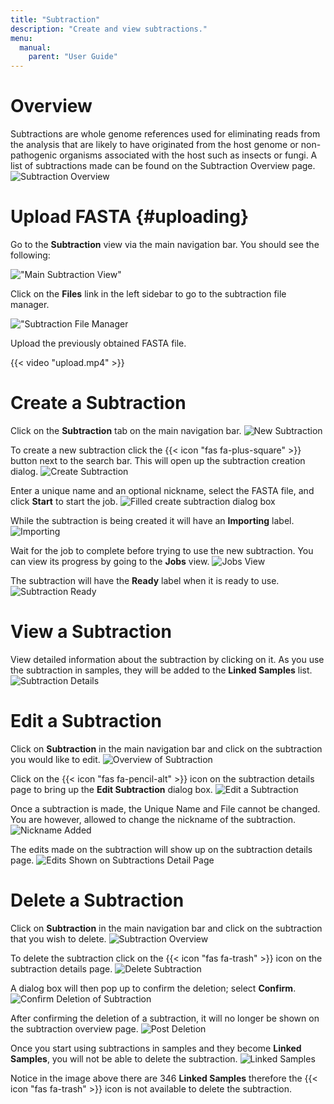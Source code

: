 ```yaml
---
title: "Subtraction"
description: "Create and view subtractions."
menu:
  manual:
    parent: "User Guide"
---
```

# Overview

Subtractions are whole genome references used for eliminating reads from the analysis that are likely to have originated from the host genome or non-pathogenic organisms associated with the host such as insects or fungi. A list of subtractions made can be found on the Subtraction Overview page.
![Subtraction Overview](subtraction_overview.png)


# Upload FASTA {#uploading}

Go to the **Subtraction** view via the main navigation bar. You should see the following:

!["Main Subtraction View"](empty.png)

Click on the **Files** link in the left sidebar to go to the subtraction file manager.

!["Subtraction File Manager](upload_manager.png)

Upload the previously obtained FASTA file.

{{< video "upload.mp4" >}}


# Create a Subtraction

Click on the **Subtraction** tab on the main navigation bar.
![New Subtraction](empty.png)

To create a new subtraction click the {{< icon "fas fa-plus-square" >}} button next to the search bar. This will open up the subtraction creation dialog.
![Create Subtraction](create_subtraction.png)

Enter a unique name and an optional nickname, select the FASTA file, and click **Start** to start the job.
![Filled create subtraction dialog box](create_filled.png)

While the subtraction is being created it will have an **Importing** label.
![Importing](importing.png)

Wait for the job to complete before trying to use the new subtraction. You can view its progress by going to the **Jobs** view.
![Jobs View](job.png)

The subtraction will have the **Ready** label when it is ready to use.
![Subtraction Ready](ready.png)

# View a Subtraction

View detailed information about the subtraction by clicking on it. As you use the subtraction in samples, they will be added to the **Linked Samples** list.
![Subtraction Details](detail.png)

# Edit a Subtraction

Click on **Subtraction** in the main navigation bar and click on the subtraction you would like to edit.
![Overview of Subtraction](edit1.png)

Click on the {{< icon "fas fa-pencil-alt" >}} icon on the subtraction details page to bring up the **Edit Subtraction** dialog box. 
![Edit a Subtraction](edit.png)

Once a subtraction is made, the Unique Name and File cannot be changed. You are however, allowed to change the nickname of the subtraction.
![Nickname Added](cabbage.png)

The edits made on the subtraction will show up on the subtraction details page.
![Edits Shown on Subtractions Detail Page](text_filled.png)

# Delete a Subtraction

Click on **Subtraction** in the main navigation bar and click on the subtraction that you wish to delete. 
![Subtraction Overview](subtraction_overview.png)

To delete the subtraction click on the {{< icon "fas fa-trash" >}} icon on the subtraction details page. 
![Delete Subtraction](red_trash_can.png)

A dialog box will then pop up to confirm the deletion; select **Confirm**.
![Confirm Deletion of Subtraction](confirm.png)

After confirming the deletion of a subtraction, it will no longer be shown on the subtraction overview page. 
![Post Deletion](post_deletion.png)

Once you start using subtractions in samples and they become **Linked Samples**, you will not be able to delete the subtraction.
![Linked Samples](linked.png)

Notice in the image above there are 346 **Linked Samples** therefore the {{< icon "fas fa-trash" >}} icon is not available to delete the subtraction.